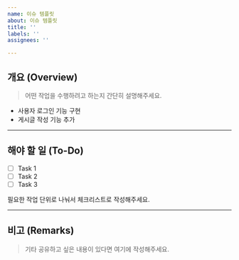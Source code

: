 ```yaml
---
name: 이슈 템플릿
about: 이슈 템플릿
title: ''
labels: ''
assignees: ''

---
```


## 개요 (Overview)

> 어떤 작업을 수행하려고 하는지 간단히 설명해주세요.

- 사용자 로그인 기능 구현
- 게시글 작성 기능 추가

---

## 해야 할 일 (To-Do)

- [ ] Task 1
- [ ] Task 2
- [ ] Task 3

필요한 작업 단위로 나눠서 체크리스트로 작성해주세요.

---

## 비고 (Remarks)

> 기타 공유하고 싶은 내용이 있다면 여기에 작성해주세요.
